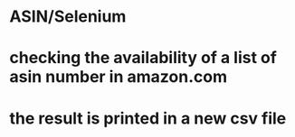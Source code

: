 # ASIN/Selenium

# checking the availability of a list of asin number in amazon.com
# the result is printed in a new csv file
